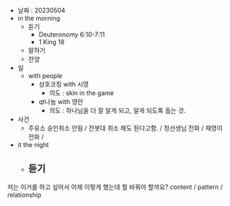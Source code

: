 - 날짜 : 20230504
- in the morning
	- 듣기
		- Deuteronomy 6:10-7:11
		- 1 King 18
	- 말하기
	- 찬양
- 일
	- with people
		- 상호코칭 with 시영
			- 의도 : skin in the game
		- qt나눔 with 영란
			- 의도 : 하나님을 더 잘 알게 되고, 알게 되도록 돕는 것.
- 사건
	- 주유소 승인취소 안됨 / 전봇대 취소 해도 된다고함. / 정선생님 전화 / 채영이 전화 / 
- it the night
	- 듣기
		- 






저는 이거를 하고 싶어서 어제 이렇게 했는데 뭘 바꿔야 할까요?
content / pattern / relationship